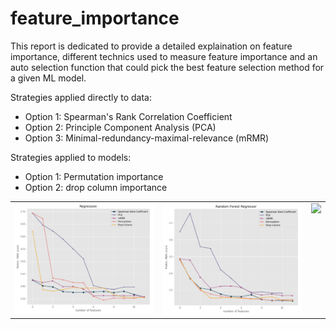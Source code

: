# feature_importance

This report is dedicated to provide a detailed explaination on feature importance, different technics used to measure feature importance and an auto selection function that could pick the best feature selection method for a given ML model.

Strategies applied directly to data:
- Option 1: Spearman's Rank Correlation Coefficient
- Option 2: Principle Component Analysis (PCA)
- Option 3: Minimal-redundancy-maximal-relevance (mRMR)

Strategies applied to models:
- Option 1: Permutation importance
- Option 2: drop column importance

<table border="0">
<tr valign="top" border="0">
<td border="0"><img src="image/Regression_comp.png" width="100%"></a></td>
<td border="0"><img src="image/RF_comp.png" width="100%"></a></td>	
<td border="0"><img src="image/XGBoostregression_comp.png" width="100%"></a></td>	
</tr>
</table>
